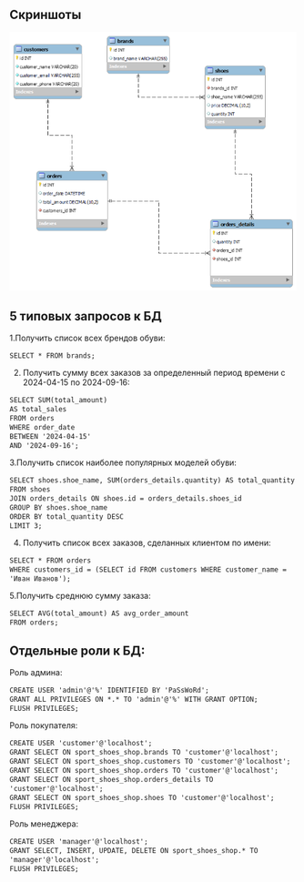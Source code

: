 ## Скриншоты 
![Скриншот 1](screen/erd.png)
##  5 типовых запросов к БД

1.Получить список всех брендов обуви:
```Mysql
SELECT * FROM brands;
```
2. Получить сумму всех заказов за определенный период времени  с 2024-04-15 по 2024-09-16:
```Mysql
SELECT SUM(total_amount) 
AS total_sales 
FROM orders 
WHERE order_date 
BETWEEN '2024-04-15' 
AND '2024-09-16';
```

3.Получить список наиболее популярных моделей обуви:
```Mysql
SELECT shoes.shoe_name, SUM(orders_details.quantity) AS total_quantity 
FROM shoes 
JOIN orders_details ON shoes.id = orders_details.shoes_id 
GROUP BY shoes.shoe_name 
ORDER BY total_quantity DESC 
LIMIT 3;
```

4. Получить список всех заказов, сделанных клиентом по имени:
```Mysql
SELECT * FROM orders
WHERE customers_id = (SELECT id FROM customers WHERE customer_name = 'Иван Иванов');
```

5.Получить среднюю сумму заказа:
```Mysql
SELECT AVG(total_amount) AS avg_order_amount
FROM orders;
```
##  Отдельные роли к БД:
Роль админа:
```Mysql
CREATE USER 'admin'@'%' IDENTIFIED BY 'PaSsWoRd';
GRANT ALL PRIVILEGES ON *.* TO 'admin'@'%' WITH GRANT OPTION;
FLUSH PRIVILEGES;
```

Роль покупателя:
```Mysql
CREATE USER 'customer'@'localhost';
GRANT SELECT ON sport_shoes_shop.brands TO 'customer'@'localhost';
GRANT SELECT ON sport_shoes_shop.customers TO 'customer'@'localhost';
GRANT SELECT ON sport_shoes_shop.orders TO 'customer'@'localhost';
GRANT SELECT ON sport_shoes_shop.orders_details TO 'customer'@'localhost';
GRANT SELECT ON sport_shoes_shop.shoes TO 'customer'@'localhost';
FLUSH PRIVILEGES;
```

Роль менеджера:
```Mysql
CREATE USER 'manager'@'localhost';
GRANT SELECT, INSERT, UPDATE, DELETE ON sport_shoes_shop.* TO 'manager'@'localhost';
FLUSH PRIVILEGES;
```
